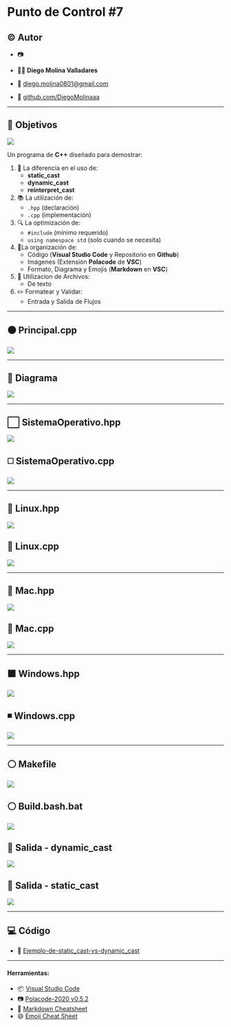 # Punto de Control #7

## :copyright: Autor

- :camera: <img >

- :technologist: **Diego Molina Valladares**
- :e-mail: diego.molina0801@gmail.com
- :link: [github.com/DiegoMolinaaa](https://github.com/DiegoMolinaaa)

---

## :dart: Objetivos

![](images/c++.png)

Un programa de **C++** diseñado para demostrar:

1. :nut_and_bolt: La diferencia en el uso de:
   - **static_cast** 
   - **dynamic_cast** 
   - **reinterpret_cast**
2. :books: La utilización de: 
    - `.hpp` (declaración)
    - `.cpp` (implementación)
3. :mag: La optimización de:
   - `#include` (mínimo requerido)
   - `using namespace std` (solo cuando se necesita)
4. :open_file_folder:La organización de:
   - Código (**Visual Studio Code** y Repositorio en **Github**)
   - Imágenes (Extensión **Polacode** de **VSC**)
   - Formato, Diagrama y Emojis (**Markdown** en **VSC**)
5. :memo: Utilizacion de Archivos:
   - De texto
6. :pencil2: Formatear y Validar:
   - Entrada y Salida de Flujos

---

## :black_circle: Principal.cpp

![](images/Principal.cpp.png)

---

## :triangular_ruler: Diagrama

![](images/Diagrama.png)

---

## :white_large_square: SistemaOperativo.hpp

![](images/SistemaOperativo.hpp.png)

## :white_medium_square: SistemaOperativo.cpp

![](images/SistemaOperativo.cpp.png)

---

## :large_blue_diamond: Linux.hpp

![](images/Linux.hpp.png)

## :small_blue_diamond: Linux.cpp

![](images/Linux.cpp.png)

---

## :large_orange_diamond: Mac.hpp

![](images/Mac.hpp.png)

## :small_orange_diamond: Mac.cpp

![](images/Mac.cpp.png)

---

##  :black_large_square:  Windows.hpp

![](images/Windows.hpp.png)

## :black_medium_small_square: Windows.cpp

![](images/Windows.cpp.png)

---

## :white_circle: Makefile

![](images/Makefile.png)

## :white_circle: Build.bash.bat

![](images/Build.bash.bat.png)

## :red_circle: Salida - dynamic_cast

![](images/Salida-dynamic_cast.png)

## :large_blue_circle: Salida - static_cast

![](images/Salida-static_cast.png)

---

## :computer: Código

- :blue_book: [Ejemplo-de-static_cast-vs-dynamic_cast](https://github.com/nelbren/Ejemplo-de-static_cast-vs-dynamic_cast)

---
#### Herramientas:
- :package: [Visual Studio Code](https://code.visualstudio.com/)
- :camera: [Polacode-2020 v0.5.2](https://github.com/jeff-hykin/polacode)
- :notebook: [Markdown Cheatsheet](https://github.com/adam-p/markdown-here/wiki/Markdown-Cheatsheet)
- :smile: [Emoji Cheat Sheet](https://www.webfx.com/tools/emoji-cheat-sheet/)
